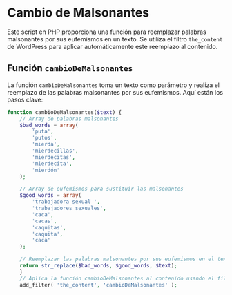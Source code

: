 # Cambio de Malsonantes

Este script en PHP proporciona una función para reemplazar palabras malsonantes por sus eufemismos en un texto. Se utiliza el filtro `the_content` de WordPress para aplicar automáticamente este reemplazo al contenido.

## Función `cambioDeMalsonantes`

La función `cambioDeMalsonantes` toma un texto como parámetro y realiza el reemplazo de las palabras malsonantes por sus eufemismos. Aquí están los pasos clave:

```php
function cambioDeMalsonantes($text) {
    // Array de palabras malsonantes
    $bad_words = array(
        'puta',
        'putos',
        'mierda',
        'mierdecillas',
        'mierdecitas',
        'mierdecita',
        'mierdón'
    );

    // Array de eufemismos para sustituir las malsonantes
    $good_words = array(
        'trabajadora sexual ',
        'trabajadores sexuales',
        'caca',
        'cacas',
        'caquitas',
        'caquita',
        'caca'
    );

    // Reemplazar las palabras malsonantes por sus eufemismos en el texto
    return str_replace($bad_words, $good_words, $text);
    }
    // Aplica la función cambioDeMalsonantes al contenido usando el filtro the_content
    add_filter( 'the_content', 'cambioDeMalsonantes' );

```
